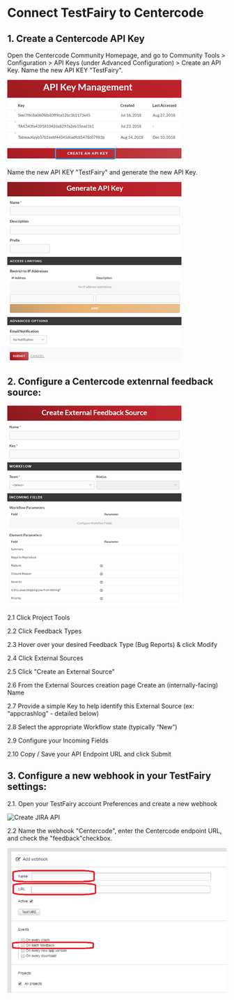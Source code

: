 # Connect TestFairy to Centercode

## 1. Create a Centercode API Key

Open the Centercode Community Homepage, and go to Community Tools > Configuration > API Keys (under Advanced Configuration) > Create an API Key. Name the new API KEY "TestFairy".

![Create API KEY](/img/bug-tracking/centercode1.png)

Name the new API KEY "TestFairy" and generate the new API Key.

![Set Generate Key](/img/bug-tracking/centercode2.png)

## 2. Configure a Centercode extenrnal feedback source:

![Centercode extenrnal feedback source](/img/bug-tracking/centercode3a.png)

2.1 Click Project Tools

2.2 Click Feedback Types

2.3 Hover over your desired Feedback Type (Bug Reports) & click Modify

2.4 Click External Sources

2.5 Click "Create an External Source" 

2.6 From the External Sources creation page Create an (internally-facing) Name

2.7 Provide a simple Key to help identify this External Source  (ex: “appcrashlog” - detailed below)

2.8 Select the appropriate Workflow state (typically “New”)

2.9 Configure your Incoming Fields

2.10 Copy / Save your API Endpoint URL and click Submit


## 3. Configure a new webhook in your TestFairy settings: 

2.1. Open your TestFairy account Preferences and create a new webhook

![Create JIRA API](/img/bug-tracking/webhook3.png)

2.2 Name the webhook "Centercode", enter the Centercode endpoint URL, and check the "feedback"checkbox.

![Create JIRA API](/img/bug-tracking/webhook2.png)

